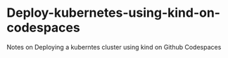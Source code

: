 # Deploy-kubernetes-using-kind-on-codespaces
Notes on Deploying a kuberntes cluster using kind on Github Codespaces
